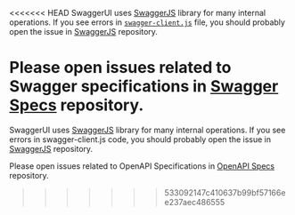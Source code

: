 <<<<<<< HEAD
SwaggerUI uses [SwaggerJS](https://github.com/swagger-api/swagger-js) library for many internal operations. If you see errors in
[`swagger-client.js`](lib/swagger-client.js) file, you should probably open the issue in [SwaggerJS](https://github.com/swagger-api/swagger-js) repository.

Please open issues related to Swagger specifications in [Swagger Specs](https://github.com/swagger-api/swagger-spec) repository.
=======
SwaggerUI uses [SwaggerJS](https://github.com/swagger-api/swagger-js) library for many internal operations. If you see errors in swagger-client.js code, you should probably open the issue in [SwaggerJS](https://github.com/swagger-api/swagger-js) repository.

Please open issues related to OpenAPI Specifications in [OpenAPI Specs](https://github.com/OAI/OpenAPI-Specification) repository.
>>>>>>> 533092147c410637b99bf57166ee237aec486555
